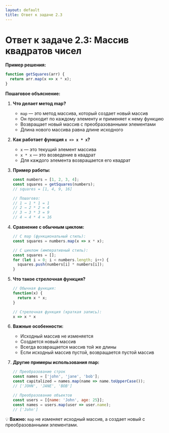 ```yaml
---
layout: default
title: Ответ к задаче 2.3
---
```

# Ответ к задаче 2.3: Массив квадратов чисел

**Пример решения:**

```js
function getSquares(arr) {
  return arr.map(x => x * x);
}
```

**Пошаговое объяснение:**

1. **Что делает метод map?**
   - `map` — это метод массива, который создает новый массив
   - Он проходит по каждому элементу и применяет к нему функцию
   - Возвращает новый массив с преобразованными элементами
   - Длина нового массива равна длине исходного

2. **Как работает функция `x => x * x`?**
   - `x` — это текущий элемент массива
   - `x * x` — это возведение в квадрат
   - Для каждого элемента возвращается его квадрат

3. **Пример работы:**
   ```js
   const numbers = [1, 2, 3, 4];
   const squares = getSquares(numbers);
   // squares = [1, 4, 9, 16]
   
   // Пошагово:
   // 1 → 1 * 1 = 1
   // 2 → 2 * 2 = 4
   // 3 → 3 * 3 = 9
   // 4 → 4 * 4 = 16
   ```

4. **Сравнение с обычным циклом:**
   ```js
   // С map (функциональный стиль):
   const squares = numbers.map(x => x * x);
   
   // С циклом (императивный стиль):
   const squares = [];
   for (let i = 0; i < numbers.length; i++) {
     squares.push(numbers[i] * numbers[i]);
   }
   ```

5. **Что такое стрелочная функция?**
   ```js
   // Обычная функция:
   function(x) {
     return x * x;
   }
   
   // Стрелочная функция (краткая запись):
   x => x * x
   ```

6. **Важные особенности:**
   - Исходный массив не изменяется
   - Создается новый массив
   - Всегда возвращается массив той же длины
   - Если исходный массив пустой, возвращается пустой массив

7. **Другие примеры использования map:**
   ```js
   // Преобразование строк
   const names = ['john', 'jane', 'bob'];
   const capitalized = names.map(name => name.toUpperCase());
   // ['JOHN', 'JANE', 'BOB']
   
   // Преобразование объектов
   const users = [{name: 'John', age: 25}];
   const names = users.map(user => user.name);
   // ['John']
   ```

💡 **Важно:** `map` не изменяет исходный массив, а создает новый с преобразованными элементами.